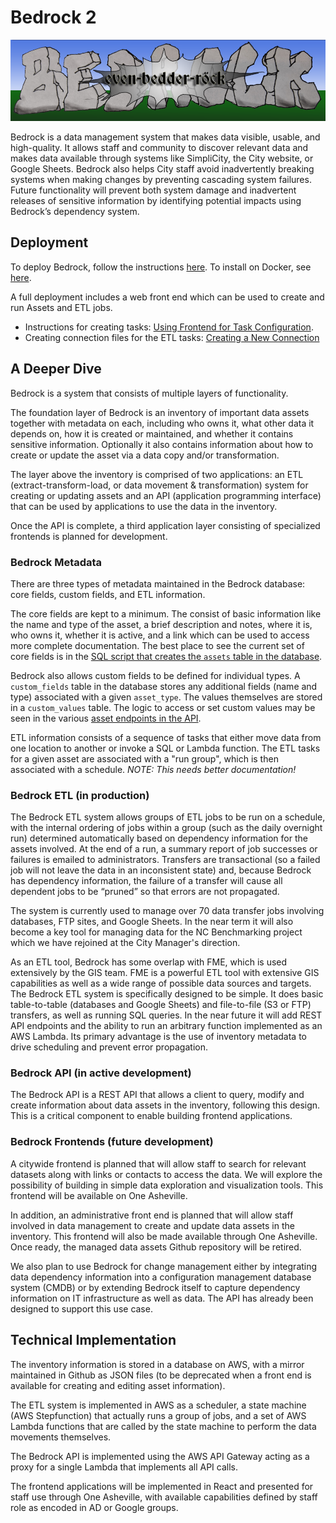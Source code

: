 # Bedrock 2
![LOGO](./docs/bedrock.png)

Bedrock is a data management system that makes data visible, usable, and high-quality. It allows staff and community to discover relevant data and makes data available through systems like SimpliCity, the City website, or Google Sheets. Bedrock also helps City staff avoid inadvertently breaking systems when making changes by preventing cascading system failures. Future functionality will prevent both system damage and inadvertent releases of sensitive information by identifying potential impacts using Bedrock’s dependency system.

## Deployment
To deploy Bedrock, follow the instructions [here](./docs/deploy-notes.md). To install on Docker, see [here](./docs/docker-install.md).

A full deployment includes a web front end which can be used to create and run Assets and ETL jobs.
- Instructions for creating tasks: [Using Frontend for Task Configuration](<./Using Frontend for Task Configuration.md]>).
- Creating connection files for the ETL tasks: [Creating a New Connection](<./docs/Creating a New Connection.md>)


## A Deeper Dive

Bedrock is a system that consists of multiple layers of functionality.

The foundation layer of Bedrock is an inventory of important data assets together with metadata on each, including who owns it, what other data it depends on, how it is created or maintained, and whether it contains sensitive information. Optionally it also contains information about how to create or update the asset via a data copy and/or transformation. 

The layer above the inventory is comprised of two applications: an ETL (extract-transform-load, or data movement & transformation) system for creating or updating assets and an API (application programming interface) that can be used by applications to use the data in the inventory.

Once the API is complete, a third application layer consisting of specialized frontends is planned for development.

### Bedrock Metadata

There are three types of metadata maintained in the Bedrock database: core fields, custom fields, and ETL information.

The core fields are kept to a minimum. The consist of basic information like the name and type of the asset, a brief description and notes, where it is, who owns it, whether it is active, and a link which can be used to access more complete documentation. The best place to see the current set of core fields is in the [SQL script that creates the ```assets``` table in the database](./src/db/bedrock-db/createNewBedrockDB.sql).

Bedrock also allows custom fields to be defined for individual types. A ```custom_fields``` table in the database stores any additional fields (name and type) associated with a given ```asset_type```. The values themselves are stored in a ```custom_values``` table. The logic to access or set custom values may be seen in the various [asset endpoints in the API](./src/api/lambdas/bedrock-api-backend/assets/).

ETL information consists of a sequence of tasks that either move data from one location to another or invoke a SQL or Lambda function. The ETL tasks for a given asset are associated with a "run group", which is then associated with a schedule. _NOTE: This needs better documentation!_

### Bedrock ETL (in production)
The Bedrock ETL system allows groups of ETL jobs to be run on a schedule, with the internal ordering of jobs within a group (such as the daily overnight run)  determined automatically based on dependency information for the assets involved. At the end of a run, a summary report of job successes or failures is emailed to administrators. Transfers are transactional (so a failed job will not leave the data in an inconsistent state) and, because Bedrock has dependency information, the failure of a transfer will cause all dependent jobs to be “pruned” so that errors are not propagated. 

The system is currently used to manage over 70 data transfer jobs involving databases, FTP sites, and Google Sheets. In the near term it will also become a key tool for managing data for the NC Benchmarking project which we have rejoined at the City Manager's direction.

As an ETL tool, Bedrock has some overlap with FME, which is used extensively by the GIS team. FME is a powerful ETL tool with extensive GIS capabilities as well as a wide range of possible data sources and targets. The Bedrock ETL system is specifically designed to be simple. It does basic table-to-table (databases and Google Sheets) and file-to-file (S3 or FTP) transfers, as well as running SQL queries. In the near future it will add REST API endpoints and the ability to run an arbitrary function implemented as an AWS Lambda. Its primary advantage is the use of inventory metadata to drive scheduling and prevent error propagation.

### Bedrock API  (in active development)

The Bedrock API is a REST API that allows a client to query, modify and create information about data assets in the inventory, following this design. This is a critical component to enable building frontend applications.

### Bedrock Frontends (future development)
A citywide frontend is planned that will allow staff to search for relevant datasets along with links or contacts to access the data. We will explore the possibility of building in simple data exploration and visualization tools. This frontend will be available on One Asheville.

In addition, an administrative front end is planned that will allow staff involved in data management to create and update data assets in the inventory. This frontend will also be made available through One Asheville. Once ready, the managed data assets Github repository will be retired.

We also plan to use Bedrock for change management either by integrating data dependency information into a configuration management database system (CMDB) or by extending Bedrock itself to capture dependency information on IT infrastructure as well as data. The API has already been designed to support this use case.

## Technical Implementation
The inventory information is stored in a database on AWS, with a mirror maintained in Github as JSON files (to be deprecated when a front end is available for creating and editing asset information).

The ETL system is implemented in AWS as a scheduler, a state machine (AWS Stepfunction) that actually runs a group of jobs, and a set of AWS Lambda functions that are called by the state machine to perform the data movements themselves.

The Bedrock API is implemented using the AWS API Gateway acting as a proxy for a single Lambda that implements all API calls.

The frontend applications will be implemented in React and presented for staff use through One Asheville, with available capabilities defined by staff role as encoded in AD or Google groups.


